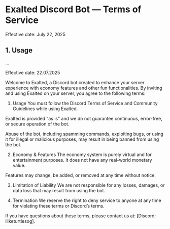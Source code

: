 <!DOCTYPE html>
<html lang="en">
<head>
    <meta charset="UTF-8">
    <title>Terms of Service — Exalted Bot</title>
</head>
<body>
    <h1>Exalted Discord Bot — Terms of Service</h1>
    <p>Effective date: July 22, 2025</p>
    <h2>1. Usage</h2>
    <p>…</p>
    <!-- paste the rest here -->
Effective date: 22.07.2025

Welcome to Exalted, a Discord bot created to enhance your server experience with economy features and other fun functionalities. By inviting and using Exalted on your server, you agree to the following terms:

1. Usage
You must follow the Discord Terms of Service and Community Guidelines while using Exalted.

Exalted is provided “as is” and we do not guarantee continuous, error-free, or secure operation of the bot.

Abuse of the bot, including spamming commands, exploiting bugs, or using it for illegal or malicious purposes, may result in being banned from using the bot.

2. Economy & Features
The economy system is purely virtual and for entertainment purposes. It does not have any real-world monetary value.

Features may change, be added, or removed at any time without notice.

3. Limitation of Liability
We are not responsible for any losses, damages, or data loss that may result from using the bot.

4. Termination
We reserve the right to deny service to anyone at any time for violating these terms or Discord’s terms.

If you have questions about these terms, please contact us at: [Discord: iliketurtlesog].
</body>
</html>
